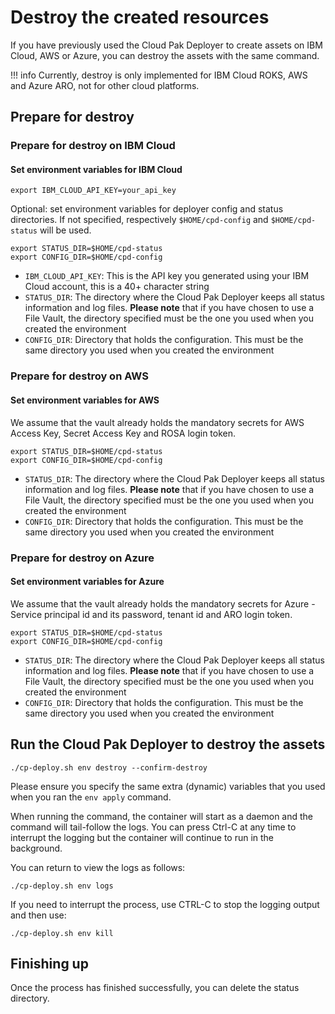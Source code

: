 # Destroy the created resources

If you have previously used the Cloud Pak Deployer to create assets on IBM Cloud, AWS or Azure, you can destroy the assets with the same command.

!!! info
    Currently, destroy is only implemented for IBM Cloud ROKS, AWS and Azure ARO, not for other cloud platforms.

## Prepare for destroy

### Prepare for destroy on IBM Cloud

#### Set environment variables for IBM Cloud

```
export IBM_CLOUD_API_KEY=your_api_key
```

Optional: set environment variables for deployer config and status directories. If not specified, respectively `$HOME/cpd-config` and `$HOME/cpd-status` will be used.
```
export STATUS_DIR=$HOME/cpd-status
export CONFIG_DIR=$HOME/cpd-config
```

- `IBM_CLOUD_API_KEY`: This is the API key you generated using your IBM Cloud account, this is a 40+ character string
- `STATUS_DIR`: The directory where the Cloud Pak Deployer keeps all status information and log files. **Please note** that if you have chosen to use a File Vault, the directory specified must be the one you used when you created the environment
- `CONFIG_DIR`: Directory that holds the configuration. This must be the same directory you used when you created the environment

### Prepare for destroy on AWS

#### Set environment variables for AWS

We assume that the vault already holds the mandatory secrets for AWS Access Key, Secret Access Key and ROSA login token.

```
export STATUS_DIR=$HOME/cpd-status
export CONFIG_DIR=$HOME/cpd-config
```

- `STATUS_DIR`: The directory where the Cloud Pak Deployer keeps all status information and log files. **Please note** that if you have chosen to use a File Vault, the directory specified must be the one you used when you created the environment
- `CONFIG_DIR`: Directory that holds the configuration. This must be the same directory you used when you created the environment

### Prepare for destroy on Azure

#### Set environment variables for Azure

We assume that the vault already holds the mandatory secrets for Azure - Service principal id and its password, tenant id and ARO login token.

```
export STATUS_DIR=$HOME/cpd-status
export CONFIG_DIR=$HOME/cpd-config
```

- `STATUS_DIR`: The directory where the Cloud Pak Deployer keeps all status information and log files. **Please note** that if you have chosen to use a File Vault, the directory specified must be the one you used when you created the environment
- `CONFIG_DIR`: Directory that holds the configuration. This must be the same directory you used when you created the environment

## Run the Cloud Pak Deployer to destroy the assets

```
./cp-deploy.sh env destroy --confirm-destroy
```

Please ensure you specify the same extra (dynamic) variables that you used when you ran the `env apply` command.

When running the command, the container will start as a daemon and the command will tail-follow the logs. You can press Ctrl-C at any time to interrupt the logging but the container will continue to run in the background.

You can return to view the logs as follows:

```
./cp-deploy.sh env logs
```

If you need to interrupt the process, use CTRL-C to stop the logging output and then use:

```
./cp-deploy.sh env kill
```

## Finishing up

Once the process has finished successfully, you can delete the status directory.
